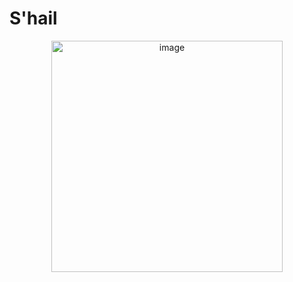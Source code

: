 # S'hail
<div style="text-align:center;">
  <img width="370" alt="image" src="https://github.com/LatifaAlawwad/2023-GP1-8/assets/122611839/d374a849-1f0e-457b-8247-b122657fad34">
</div>

              
